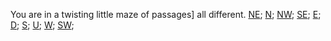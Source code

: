You are in a twisting little maze of passages] all different.
[NE](./diff0);
[N](./diff1);
[NW](./diff2);
[SE](./diff3);
[E](./diff5);
[D](./diff6);
[S](./diff7);
[U](./diff8);
[W](./diff9);
[SW](./diff10);
